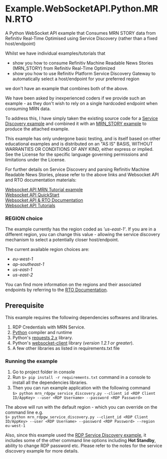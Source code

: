 # Example.WebSocketAPI.Python.MRN.RTO
A Python WebSocket API example that Consumes MRN STORY data from Refinitiv Real-Time Optimised using Service Discovery (rather than a fixed host/endpoint)

Whilst we have individual examples/tutorials that 
* show you how to consume Refinitiv Machine Readable News Stories (MRN_STORY) from Refinitiv Real-Time Optimized  
* show you how to use Refinitiv Platform Service Discovery Gateway to automatically select a host/endpoint for your preferred region  

we don't have an example that combines both of the above.

We have been asked by inexperienced coders if we provide such an example - as they don't wish to rely on a single hardcoded endpoint when consuming MRN data.

To address this, I have simply taken the existing source code for a <a href="https://github.com/Refinitiv/websocket-api/blob/master/Applications/Examples/RDP/python/market_price_rdpgw_service_discovery.py" target="_blank">Service Discovery example</a> and combined it with an <a href="https://github.com/Refinitiv-API-Samples/Example.WebSocketAPI.Python.MRN/tree/ERT-in-Cloud" target="_blank">MRN_STORY example</a> to produce the attached example.

This example has only undergone basic testing, and is itself based on other educational examples and is distributed on an "AS IS" BASIS, WITHOUT WARRANTIES OR CONDITIONS OF ANY KIND, either express or implied. See the License for the specific language governing permissions and limitations under the License.

For further details on Service Discovery and parsing Refinitiv Machine Readable News Stories, please refer to the above links and Websocket API and RTO documentation materials:

<a href="https://github.com/Refinitiv-API-Samples/Example.WebSocketAPI.Python.MRN/tree/ERT-in-Cloud" target="_blank">Websocket API MRN Tutorial example</a>  
<a href="https://developers.refinitiv.com/en/api-catalog/refinitiv-real-time-opnsrc/refinitiv-websocket-api/quick-start" target="_blank">Websocket API QuickStart</a>  
<a href="https://developers.refinitiv.com/en/api-catalog/refinitiv-real-time-opnsrc/refinitiv-websocket-api/documentation" target="_blank">Websocket API & RTO Documentation</a>  
<a href="https://developers.refinitiv.com/en/api-catalog/refinitiv-real-time-opnsrc/refinitiv-websocket-api/tutorials#connect-to-refinitiv-real-time-optimized" target="_blank">Websocket API Tutorials</a>  

### REGION choice 
The example currently has the region coded as *'us-east-1'*. If you are in a different region, you can change this value - allowing the service discovery mechanism to select a potentially closer host/endpoint.

The current available region choices are:
* *eu-west-1* 
* *ap-southeast-1*
* *us-east-1*
* *us-east-2*

You can find more information on the regions and their associated endpoints by referring to the <a href="https://developers.refinitiv.com/en/api-catalog/refinitiv-real-time-opnsrc/refinitiv-websocket-api/documentation#refinitiv-real-time-optimized-install-and-config-guide" target="_blank">RTO Documentation</a>.

## Prerequisite
This example requires the following dependencies softwares and libraries.
1. RDP Credentials with MRN Service.
2. [Python](https://www.python.org/) compiler and runtime
3. Python's [requests 2.x](https://pypi.org/project/requests/) library.
4. Python's [websocket-client](https://pypi.org/project/websocket-client/) library (*version 1.2.1 or greater*).
5. A few other libraries as listed in requirements.txt file

### Running the example
1. Go to project folder in console  
2. Run ```$> pip install -r requirements.txt``` command in a console to install all the dependencies libraries.  
3. Then you can run example application with the following command  
    `$> python mrn_rdpgw_service_discovery.py --client_id <RDP Client ID/AppKey> --user <RDP Username> --password <RDP Password>`  
    
The above will run with the default region - which you can override on the command line e.g.  
    `$> python mrn_rdpgw_service_discovery.py --client_id <RDP Client ID/AppKey> --user <RDP Username> --password <RDP Password> --region eu-west-1`

Also, since this example used the <a href="https://github.com/Refinitiv/websocket-api/tree/master/Applications/Examples/RDP/python" target="_blank">RDP Service Discovery example</a>, it includes some of the other command line options including **Hot Standby**, ability to change RDP password etc.
Please refer to the notes for the service discovery example for more details.

